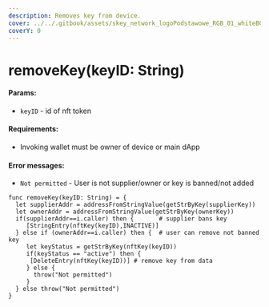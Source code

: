 ```yaml
---
description: Removes key from device.
cover: ../../.gitbook/assets/skey_network_logoPodstawowe_RGB_01_whiteBG.png
coverY: 0
---
```


# removeKey(keyID: String)

#### Params:

* `keyID` - id of nft token

#### Requirements:

* Invoking wallet must be owner of device or main dApp

#### Error messages:

* `Not permitted` - User is not supplier/owner or key is banned/not added

```
func removeKey(keyID: String) = {
  let supplierAddr = addressFromStringValue(getStrByKey(supplierKey))
  let ownerAddr = addressFromStringValue(getStrByKey(ownerKey))
  if(supplierAddr==i.caller) then {       # supplier bans key
     [StringEntry(nftKey(keyID),INACTIVE)]
  } else if (ownerAddr==i.caller) then {  # user can remove not banned key
     let keyStatus = getStrByKey(nftKey(keyID))
     if(keyStatus == "active") then {           
      [DeleteEntry(nftKey(keyID))] # remove key from data
     } else {
       throw("Not permitted")
     }
  } else throw("Not permitted")
}

```
